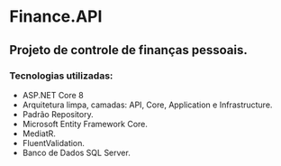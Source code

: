 # Finance.API
## Projeto de controle de finanças pessoais.
### Tecnologias utilizadas:
* ASP.NET Core 8
* Arquitetura limpa, camadas: API, Core, Application e Infrastructure.
* Padrão Repository.
* Microsoft Entity Framework Core.
* MediatR.
* FluentValidation.
* Banco de Dados SQL Server.
